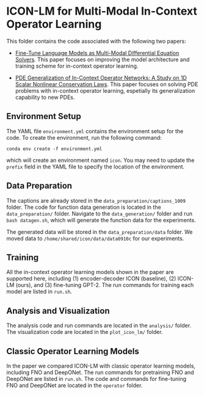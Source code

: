 # ICON-LM for Multi-Modal In-Context Operator Learning

This folder contains the code associated with the following two papers: 
- [Fine-Tune Language Models as Multi-Modal Differential Equation Solvers](https://arxiv.org/pdf/2308.05061.pdf). This paper focuses on improving the model architecture and training scheme for in-context operator learning.

- [PDE Generalization of In-Context Operator Networks: A Study on 1D Scalar Nonlinear Conservation Laws](https://arxiv.org/pdf/2401.07364.pdf). This paper focuses on solving PDE problems with in-context operator learning, espetially its generalization capability to new PDEs.

## Environment Setup

The YAML file `environment.yml` contains the environment setup for the code. To create the environment, run the following command:
```
conda env create -f environment.yml
```
which will create an environment named `icon`. You may need to update the `prefix` field in the YAML file to specify the location of the environment.

## Data Preparation

The captions are already stored in the `data_preparation/captions_1009` folder. The code for function data generation is located in the `data_preparation/` folder. Navigate to the `data_generation/` folder and run `bash datagen.sh`, which will generate the function data for the experiments. 

The generated data will be stored in the `data_preparation/data` folder. We moved data to `/home/shared/icon/data/data0910c` for our experiments.

## Training

All the in-context operator learning models shown in the paper are supported here, including (1) encoder-decoder ICON (baseline), (2) ICON-LM (ours), and (3) fine-tuning GPT-2. The run commands for training each model are listed in `run.sh`.

## Analysis and Visualization

The analysis code and run commands are located in the `analysis/` folder. The visualization code are located in the `plot_icon_lm/` folder.

## Classic Operator Learning Models

In the paper we compared ICON-LM with classic operator learning models, including FNO and DeepONet. The run commands for pretraining FNO and DeepONet are listed in `run.sh`. The code and commands for fine-tuning FNO and DeepONet are located in the `operator` folder.

